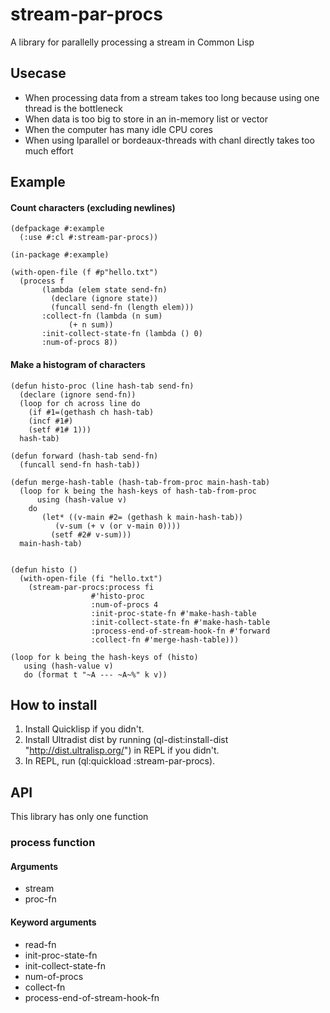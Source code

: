 # stream-par-procs

A library for parallelly processing a stream in Common Lisp

## Usecase

* When processing data from a stream takes too long because using one thread is the bottleneck
* When data is too big to store in an in-memory list or vector
* When the computer has many idle CPU cores
* When using lparallel or bordeaux-threads with chanl directly takes too much effort

## Example

#### Count characters (excluding newlines)

```Lisp
(defpackage #:example
  (:use #:cl #:stream-par-procs))

(in-package #:example)

(with-open-file (f #p"hello.txt")
  (process f
	   (lambda (elem state send-fn)
	     (declare (ignore state))
	     (funcall send-fn (length elem)))
	   :collect-fn (lambda (n sum)
			 (+ n sum))
	   :init-collect-state-fn (lambda () 0)
	   :num-of-procs 8))
```

#### Make a histogram of characters

```Lisp
(defun histo-proc (line hash-tab send-fn)
  (declare (ignore send-fn))
  (loop for ch across line do
    (if #1=(gethash ch hash-tab)
	(incf #1#)
	(setf #1# 1)))
  hash-tab)

(defun forward (hash-tab send-fn)
  (funcall send-fn hash-tab))

(defun merge-hash-table (hash-tab-from-proc main-hash-tab)
  (loop for k being the hash-keys of hash-tab-from-proc
	  using (hash-value v)
	do
	   (let* ((v-main #2= (gethash k main-hash-tab))
		  (v-sum (+ v (or v-main 0))))
	     (setf #2# v-sum)))
  main-hash-tab)


(defun histo ()
  (with-open-file (fi "hello.txt")
    (stream-par-procs:process fi
			      #'histo-proc
			      :num-of-procs 4
			      :init-proc-state-fn #'make-hash-table
			      :init-collect-state-fn #'make-hash-table
			      :process-end-of-stream-hook-fn #'forward
			      :collect-fn #'merge-hash-table)))

(loop for k being the hash-keys of (histo) 
   using (hash-value v)
   do (format t "~A --- ~A~%" k v))
```

## How to install

1. Install Quicklisp if you didn't.
2. Install Ultradist dist by running (ql-dist:install-dist "http://dist.ultralisp.org/") in REPL if you didn't.
3. In REPL, run (ql:quickload :stream-par-procs).

## API

This library has only one function

### process function

#### Arguments

* stream
* proc-fn

#### Keyword arguments

* read-fn
* init-proc-state-fn
* init-collect-state-fn
* num-of-procs
* collect-fn
* process-end-of-stream-hook-fn
